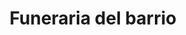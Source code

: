 ---
title: "Funeraria del barrio"
url: /tanguarin/funeraria-del-barrio/
shop: directores de funerarias
---